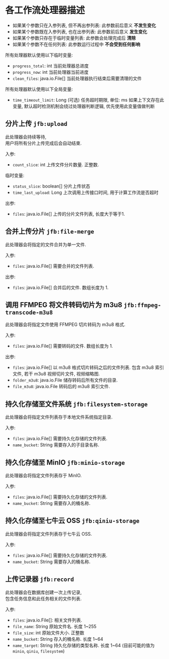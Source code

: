 # 各工作流处理器描述

* 如果某个参数只在入参列表, 但不再出参列表:
  此参数前后意义 **不发生变化**
* 如果某个参数既在入参列表, 也在出参列表:
  此参数前后意义 **发生变化**
* 如果某个参数只存在于临时变量列表:
  此参数会处理完成后 **清除**
* 如果某个参数不在任何列表:
  此参数运行过程中 **不会受到任何影响**

所有处理器默认使用以下临时变量:

* `progress_total`: int
  当前处理器总进度
* `progress_now`: int
  当前处理器当前进度
* `clean_files`: java.io.File[]
  当前处理器执行结束后需要清理的文件

所有处理器默认使用以下全局变量:

* `time_timeout_limit`: Long
  (可选) 任务超时期限, 单位: ms
  如果上下文存在此变量, 默认超时检测机制会绕过处理器判断逻辑, 优先使用此变量值做判断

## 分片上传 `jfb:upload`

此处理器会持续等待,  
用户将所有分片上传完成后会自动结束.

入参:

* `count_slice`: int
  上传文件分片数量. 正整数.

临时变量:

* `status_slice`: boolean[]
  分片上传状态
* `time_last_upload`: Long
  上次调用上传接口时间, 用于计算工作流是否超时

出参:

* `files`: java.io.File[]
  上传的分片文件列表, 长度大于等于1.

## 合并上传分片 `jfb:file-merge`

此处理器会将指定的文件合并为单一文件.

入参:

* `files`: java.io.File[]
  需要合并的文件列表.

出参:

* `files`: java.io.File[]
  合并后的文件. 数组长度为 1.

## 调用 FFMPEG 将文件转码切片为 m3u8 `jfb:ffmpeg-transcode-m3u8`

此处理器会将指定文件使用 FFMPEG 切片转码为 m3u8 格式.

入参:

* `files`: java.io.File[]
  需要转码的文件. 数组长度为 1.

出参:

* `files`: java.io.File[]
  以 m3u8 格式切片转码之后的文件列表. 包含 m3u8 索引文件, 若干 m3u8 视频切片文件, 视频缩略图.
* `folder_m3u8`: java.io.File
  储存转码后所有文件的目录.
* `file_m3u8`: java.io.File
  转码后的 m3u8 索引文件.

## 持久化存储至文件系统 `jfb:filesystem-storage`

此处理器会将指定文件列表存于本地文件系统指定目录.

入参:

* `files`: java.io.File[]
  需要持久化存储的文件列表.
* `name_bucket`: String
  需要存入的子目录名称.

## 持久化存储至 MinIO `jfb:minio-storage`

此处理器会将指定文件列表存于 MinIO.

入参:

* `files`: java.io.File[]
  需要持久化存储的文件列表.
* `name_bucket`: String
  需要存入的桶名称.

## 持久化存储至七牛云 OSS `jfb:qiniu-storage`

此处理器会将指定文件列表存于七牛云 OSS.

入参:

* `files`: java.io.File[]
  需要持久化存储的文件列表.
* `name_bucket`: String
  需要存入的桶名称.

## 上传记录器 `jfb:record`

此处理器会在数据库创建一次上传记录,  
包含任务信息和此任务相关的文件列表.

入参:

* `files`: java.io.File[]:
  相关文件列表.
* `file_name`: String
  原始文件名. 长度 1~255
* `file_size`: int
  原始文件大小. 正整数
* `name_bucket`: String
  存入的桶名称. 长度 1~64
* `name_target`: String
  持久化存储的类型名称. 长度 1~64 (目前可能的值为 `minio`, `qiniu`, `filesystem`)
